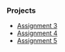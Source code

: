 ### Projects

- [Assignment 3](https://jfuller1.github.io/Courses/Intro-To-WebDev/Jaeden-Fuller-Assignment-3/index.html)
- [Assignment 4](https://jfuller1.github.io/Courses/Intro-To-WebDev/Fuller_Jaeden_Assignment_4/index.html)
- [Assignment 5](https://jfuller1.github.io/Courses/Intro-To-WebDev/Fuller_Jaeden_Assignment_5/index.html)

